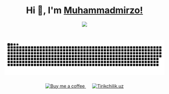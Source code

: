<h1 align="center">Hi 👋, I'm <a href="https://muhammadmirzo.uz/">Muhammadmirzo!</a></h1>

<div align="center">
  <a href="https://u8views.com/github/muhammadmirzomd"><img src="https://u8views.com/api/v1/github/profiles/197096556/views/day-week-month-total-count.svg"></a>
</div>

<h1 align="center">
  <a href="https://muhammadmirzo.uz/"><img src="snake.svg" alt="Muhammadmirzo"/></a>
</h1>

<p align="center">
  <a href="https://buymeacoffee.com/muhammadmirzo" target="_blank">
    <img src="https://img.shields.io/badge/Buy%20Me%20a%20Coffee-FFD700?style=for-the-badge&logoColor=000000&logo=" alt="Buy me a coffee" />
  </a>
  &nbsp;&nbsp;&nbsp;&nbsp;
  <a href="https://tirikchilik.uz/muhammadmirzomd" target="_blank">
    <img src="https://img.shields.io/badge/T%20Tirikchilik.uz-FFD700?style=for-the-badge&logoColor=000000&logo=" alt="Tirikchilik.uz" />
  </a>
</p>

